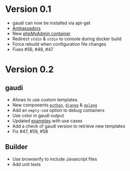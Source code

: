 # Version 0.1

- gaudi can now be installed via apt-get
- [Ambassadors](http://marmelab.com/blog/2014-05-12-gaudi-news-gaudi-io-apt-get-install)
- New [phpMyAdmin container](http://marmelab.com/blog/2014-05-12-gaudi-news-gaudi-io-apt-get-install)
- Redirect `stdin` & `stdin` to console during docker build
- Force rebuild when configuration file changes
- Fixes #56, #48, #47

# Version 0.2

## gaudi

- Allows to use custom templates.
- New components [`python`](https://github.com/marmelab/gaudi/tree/master/example/python), [`django`](https://github.com/marmelab/gaudi/tree/master/example/django) & [`golang`](https://github.com/marmelab/gaudi/tree/master/example/golag)
- Add an `empty-cmd` option to debug containers
- Use color in gaudi output
- Updated [examples](https://github.com/marmelab/gaudi/tree/master/examples) with use cases
- Add a check of gaudi version to retrieve new templates
- Fix #47, #59, #58

## Builder

- Use browserify to include Javascript files
- Add unit tests
